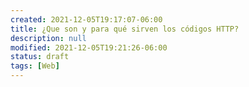 ```yaml
---
created: 2021-12-05T19:17:07-06:00
title: ¿Que son y para qué sirven los códigos HTTP?
description: null
modified: 2021-12-05T19:21:26-06:00
status: draft
tags: [Web]
---
```


